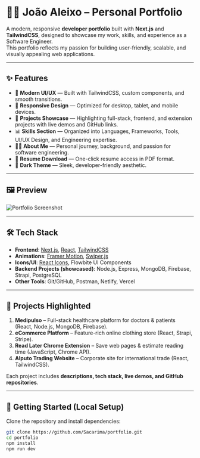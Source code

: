 # 🧑‍💻 João Aleixo – Personal Portfolio

A modern, responsive **developer portfolio** built with **Next.js** and **TailwindCSS**, designed to showcase my work, skills, and experience as a Software Engineer.  
This portfolio reflects my passion for building user-friendly, scalable, and visually appealing web applications.

---

## ✨ Features

- 🎨 **Modern UI/UX** — Built with TailwindCSS, custom components, and smooth transitions.
- 📱 **Responsive Design** — Optimized for desktop, tablet, and mobile devices.
- 📂 **Projects Showcase** — Highlighting full-stack, frontend, and extension projects with live demos and GitHub links.
- 📊 **Skills Section** — Organized into Languages, Frameworks, Tools, UI/UX Design, and Engineering expertise.
- 👨‍💼 **About Me** — Personal journey, background, and passion for software engineering.
- 📑 **Resume Download** — One-click resume access in PDF format.
- 🌙 **Dark Theme** — Sleek, developer-friendly aesthetic.

---

## 🖼️ Preview

![Portfolio Screenshot](./assets/portfolio.jpg)

---

## 🛠️ Tech Stack

- **Frontend**: [Next.js](https://nextjs.org/), [React](https://react.dev/), [TailwindCSS](https://tailwindcss.com/)  
- **Animations**: [Framer Motion](https://www.framer.com/motion/), [Swiper.js](https://swiperjs.com/)  
- **Icons/UI**: [React Icons](https://react-icons.github.io/react-icons/), Flowbite UI Components  
- **Backend Projects (showcased)**: Node.js, Express, MongoDB, Firebase, Strapi, PostgreSQL  
- **Other Tools**: Git/GitHub, Postman, Netlify, Vercel  

---

## 📂 Projects Highlighted

1. **Medipulso** – Full-stack healthcare platform for doctors & patients (React, Node.js, MongoDB, Firebase).  
2. **eCommerce Platform** – Feature-rich online clothing store (React, Strapi, Stripe).  
3. **Read Later Chrome Extension** – Save web pages & estimate reading time (JavaScript, Chrome API).  
4. **Alputo Trading Website** – Corporate site for international trade (React, TailwindCSS).  

Each project includes **descriptions, tech stack, live demos, and GitHub repositories**.

---

## 🚀 Getting Started (Local Setup)

Clone the repository and install dependencies:

```bash
git clone https://github.com/Sacarima/portfolio.git
cd portfolio
npm install
npm run dev
